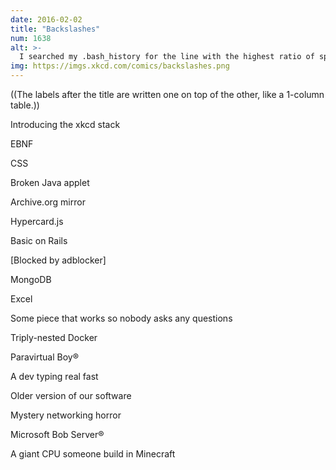 ```yaml
---
date: 2016-02-02
title: "Backslashes"
num: 1638
alt: >-
  I searched my .bash_history for the line with the highest ratio of special characters to regular alphanumeric characters, and the winner was: cat out.txt | grep -o "[[(].*[])][^)]]*$" ... I have no memory of this and no idea what I was trying to do, but I sure hope it worked.
img: https://imgs.xkcd.com/comics/backslashes.png
---
```

((The labels after the title are written one on top of the other, like a 1-column table.))

Introducing the xkcd stack

EBNF

CSS

Broken Java applet

Archive.org mirror

Hypercard.js

Basic on Rails

[Blocked by adblocker]

MongoDB

Excel

Some piece that works so nobody asks any questions

Triply-nested Docker

Paravirtual Boy®

A dev typing real fast

Older version of our software

Mystery networking horror

Microsoft Bob Server®

A giant CPU someone build in Minecraft

